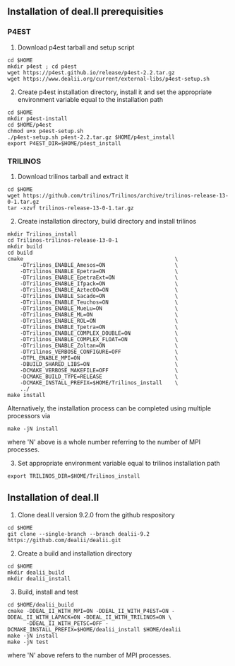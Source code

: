## Installation of deal.II prerequisities 

### P4EST

1. Download p4est tarball and setup script
```
cd $HOME
mkdir p4est ; cd p4est
wget https://p4est.github.io/release/p4est-2.2.tar.gz
wget https://www.dealii.org/current/external-libs/p4est-setup.sh
``` 

2. Create p4est installation directory, install it and set the appropriate environment variable equal to the installation path

```
cd $HOME
mkdir p4est-install
cd $HOME/p4est
chmod u+x p4est-setup.sh
./p4est-setup.sh p4est-2.2.tar.gz $HOME/p4est_install
export P4EST_DIR=$HOME/p4est_install 
```

### TRILINOS

1. Download trilinos tarball and extract it 

```
cd $HOME
wget https://github.com/trilinos/Trilinos/archive/trilinos-release-13-0-1.tar.gz
tar -xzvf trilinos-release-13-0-1.tar.gz
```  

2. Create installation directory, build directory and install trilinos

```
mkdir Trilinos_install
cd Trilinos-trilinos-release-13-0-1
mkdir build
cd build 
cmake                                                \
    -DTrilinos_ENABLE_Amesos=ON                      \
    -DTrilinos_ENABLE_Epetra=ON                      \
    -DTrilinos_ENABLE_EpetraExt=ON                   \
    -DTrilinos_ENABLE_Ifpack=ON                      \
    -DTrilinos_ENABLE_AztecOO=ON                     \
    -DTrilinos_ENABLE_Sacado=ON                      \
    -DTrilinos_ENABLE_Teuchos=ON                     \
    -DTrilinos_ENABLE_MueLu=ON                       \
    -DTrilinos_ENABLE_ML=ON                          \
    -DTrilinos_ENABLE_ROL=ON                         \
    -DTrilinos_ENABLE_Tpetra=ON                      \
    -DTrilinos_ENABLE_COMPLEX_DOUBLE=ON              \
    -DTrilinos_ENABLE_COMPLEX_FLOAT=ON               \
    -DTrilinos_ENABLE_Zoltan=ON                      \
    -DTrilinos_VERBOSE_CONFIGURE=OFF                 \
    -DTPL_ENABLE_MPI=ON                              \
    -DBUILD_SHARED_LIBS=ON                           \
    -DCMAKE_VERBOSE_MAKEFILE=OFF                     \
    -DCMAKE_BUILD_TYPE=RELEASE                       \
    -DCMAKE_INSTALL_PREFIX=$HOME/Trilinos_install    \
    ../
make install
``` 
Alternatively, the installation process can be completed using multiple processors via

```
make -jN install 
```

where 'N' above is a whole number referring to the number of MPI processes.

3. Set appropriate environment variable equal to trilinos installation path

```
export TRILINOS_DIR=$HOME/Trilinos_install
```

## Installation of deal.II

1. Clone deal.II version 9.2.0 from the github respository
```
cd $HOME
git clone --single-branch --branch dealii-9.2 https://github.com/dealii/dealii.git
```

2. Create a build and installation directory
```
cd $HOME
mkdir dealii_build
mkdir dealii_install
```

3. Build, install and test
```
cd $HOME/dealii_build
cmake -DDEAL_II_WITH_MPI=ON -DDEAL_II_WITH_P4EST=ON -DDEAL_II_WITH_LAPACK=ON -DDEAL_II_WITH_TRILINOS=ON \
      -DDEAL_II_WITH_PETSC=OFF -DCMAKE_INSTALL_PREFIX=$HOME/dealii_install $HOME/dealii
make -jN install
make -jN test
```

where 'N' above refers to the number of MPI processes.



